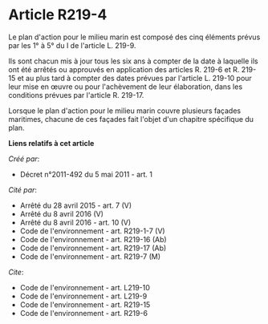 # Article R219-4

Le plan d'action pour le milieu marin est composé des cinq éléments prévus par les 1° à 5° du I de l'article L. 219-9.

Ils sont chacun mis à jour tous les six ans à compter de la date à laquelle ils ont été arrêtés ou approuvés en application
des articles R. 219-6 et R. 219-15 et au plus tard à compter des dates prévues par l'article L. 219-10 pour leur mise en
œuvre ou pour l'achèvement de leur élaboration, dans les conditions prévues par l'article R. 219-17.

Lorsque le plan d'action pour le milieu marin couvre plusieurs façades maritimes, chacune de ces façades fait l'objet d'un
chapitre spécifique du plan.

**Liens relatifs à cet article**

_Créé par_:

  - Décret n°2011-492 du 5 mai 2011 - art. 1

_Cité par_:

  - Arrêté du 28 avril 2015 - art. 7 (V)
  - Arrêté du 8 avril 2016 (V)
  - Arrêté du 8 avril 2016 - art. 10 (V)
  - Code de l'environnement - art. R219-1-7 (V)
  - Code de l'environnement - art. R219-16 (Ab)
  - Code de l'environnement - art. R219-17 (Ab)
  - Code de l'environnement - art. R219-7 (M)

_Cite_:

  - Code de l'environnement - art. L219-10
  - Code de l'environnement - art. L219-9
  - Code de l'environnement - art. R219-15
  - Code de l'environnement - art. R219-6
